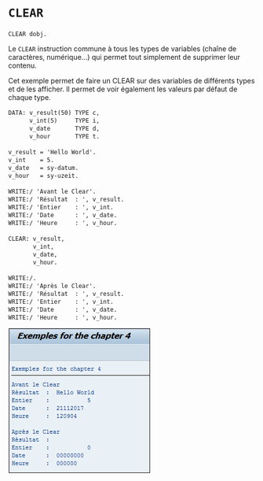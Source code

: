 # **`CLEAR`**

```JS
CLEAR dobj.
```

Le `CLEAR` instruction commune à tous les types de variables (chaîne de caractères, numérique...) qui permet tout simplement de supprimer leur contenu.

Cet exemple permet de faire un CLEAR sur des variables de différents types et de les afficher. Il permet de voir également les valeurs par défaut de chaque type.

```JS
DATA: v_result(50) TYPE c,
      v_int(5)     TYPE i,
      v_date       TYPE d,
      v_hour       TYPE t.

v_result = 'Hello World'.
v_int    = 5.
v_date   = sy-datum.
v_hour   = sy-uzeit.

WRITE:/ 'Avant le Clear'.
WRITE:/ 'Résultat  : ', v_result.
WRITE:/ 'Entier    : ', v_int.
WRITE:/ 'Date      : ', v_date.
WRITE:/ 'Heure     : ', v_hour.

CLEAR: v_result,
       v_int,
       v_date,
       v_hour.

WRITE:/.
WRITE:/ 'Après le Clear'.
WRITE:/ 'Résultat  : ', v_result.
WRITE:/ 'Entier    : ', v_int.
WRITE:/ 'Date      : ', v_date.
WRITE:/ 'Heure     : ', v_hour.
```

![](../99%20-%20Ressources/01_Variables%20-%2010%20-%2001.png)
